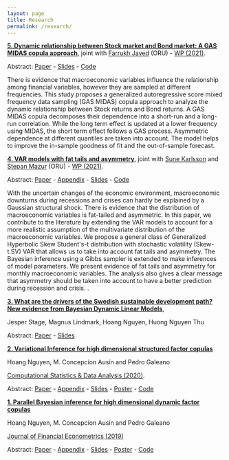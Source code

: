 ```yaml
---
layout: page
title: Research
permalink: /research/
---
```


**[5. Dynamic relationship between Stock market and Bond market: A GAS MIDAS copula approach]()**, joint with [Farrukh Javed](https://www.oru.se/english/employee/farrukh_javed) (ORU) - [WP (2021)]().

Abstract: [Paper]() - [Slides]() - [Code](https://github.com/hoanguc3m/GASCopula) 

There is evidence that macroeconomic variables influence the relationship among financial variables, however they are sampled at different frequencies. This study proposes a generalized autoregressive score mixed frequency data sampling (GAS MIDAS) copula approach to analyze the dynamic relationship between Stock returns and Bond returns. A GAS MIDAS copula decomposes their dependence into a short-run and a long-run correlation. While the long term effect is updated at a lower frequency using MIDAS, the short term effect follows a GAS process. Asymmetric dependence at different quantiles are taken into account. The model helps to improve the in-sample goodness of fit and the out-of-sample forecast.


**[4. VAR models with fat tails and asymmetry](https://hoanguc3m.github.io/Talk/03_fatbvars/WP5-20-01-2021.pdf)**, joint with [Sune Karlsson](https://www.oru.se/english/employee/sune_karlsson) and [Stepan Mazur](https://www.oru.se/english/employee/stepan_mazur) (ORU) - [WP (2021)](https://hoanguc3m.github.io/Talk/03_fatbvars/WP5-20-01-2021.pdf).

Abstract: [Paper](https://hoanguc3m.github.io/Talk/03_fatbvars/WP5-20-01-2021.pdf) -
[Appendix]() -
[Slides](https://hoanguc3m.github.io/Talk/03_fatbvars/WP5-slides-04-11-2020.pdf) -  [Code](https://github.com/hoanguc3m/fatBVARS) 

With the uncertain changes of the economic environment, macroeconomic downturns during recessions and crises can hardly be explained by a Gaussian structural shock. There is evidence that the distribution of macroeconomic variables is fat-tailed and asymmetric. 
In this paper, we contribute to the literature by extending the VAR models to account for a more realistic assumption of the multivariate distribution of the macroeconomic variables. We propose a general class of Generalized Hyperbolic Skew Student's-t distribution with stochastic volatility (Skew-t.SV) VAR that allows us to take into account fat tails and asymmetry. The Bayesian inference using a Gibbs sampler is extended to make inferences of model parameters. 
We present evidence of fat tails and asymmetry for monthly macroeconomic variables. The analysis also gives a clear message that asymmetry should be taken into account to have a better prediction during recession and crisis. .


**[3. What are the drivers of the Swedish sustainable development path? New evidence from Bayesian Dynamic Linear Models](https://hoanguc3m.github.io/Talk/00_sustaindev/20170308.pdf)**, 

Jesper Stage, Magnus Lindmark, Hoang Nguyen, Huong Nguyen Thu

Abstract: [Paper](https://hoanguc3m.github.io/Talk/00_sustaindev/20170308.pdf) - 
[Slides](https://hoanguc3m.github.io/Talk/00_sustaindev/slide20170623.pdf) 
<!---
According to my knowledge, we are the first who aim to find out the dynamic relationship between genuine savings (GS) and long term well-being represented by future consumptions (PVC). By extending the measure of GS to account for wider range of impacts on natural resource, human capital and technological progress, we  apply Bayesian approach to estimate Dynamic Linear Models (DLMs). We discover that there are increasing dependent trends with all explanatory GS variables and provide a new empirical evidence on the technological progress that underpin Swedish sustainable development.  The dynamic model also provides a trivial framework for testing the hypothesis that their relationship approach to one as the net investment term includes more types of capital. 
-->



**[2. Variational Inference for high dimensional structured factor copulas](https://hoanguc3m.github.io/Talk/02_vifcop/WP2-04-05-2020.pdf)**
 
Hoang Nguyen, M. Concepcíon Ausín and Pedro Galeano 
 
 [Computational Statistics & Data Analysis (2020)](https://www.sciencedirect.com/science/article/abs/pii/S0167947320301031).

Abstract: [Paper](https://hoanguc3m.github.io/Talk/02_vifcop/WP2-04-05-2020.pdf) -
[Appendix](https://hoanguc3m.github.io/Talk/02_vifcop/WP2_onlineAp.pdf) -
[Slides](https://hoanguc3m.github.io/Talk/02_vifcop/slides2.pdf) - 
[Poster](https://hoanguc3m.github.io/Talk/02_vifcop/poster2.pdf) - [Code](https://github.com/hoanguc3m/vifcopula) 
<!---
In this paper, we make two contributions to the literature of factor copula models. First, we employ a Variational Bayesian algorithm to make fast inference for multi-factor and structured factor copulas. Compared to the Markov chain Monte Carlo (MCMC) approach, the VI approximation is much faster and could handle a sizeable problem in a few seconds with high accuracy. Second, we derive an automated procedure to recover the dependence structure. By taking advantage of the posterior sample means, we inspect the initial assumption of bivariate copula functions and switch for a better one by minimizing Bayesian information criterion (BIC). The simulation in different context shows that the procedures of bivariate copula selection could be at least 80% accuracy compared to the true generated copula model.
-->



**[1. Parallel Bayesian inference for high dimensional dynamic factor copulas](https://hoanguc3m.github.io/Talk/01_Dyfacopula/WP1-31-10-2018.pdf)**

Hoang Nguyen, M. Concepcíon Ausín and Pedro Galeano 

[Journal of Financial Econometrics (2019)](https://doi.org/10.1093/jjfinec/nby032)

Abstract: [Paper](https://hoanguc3m.github.io/Talk/01_Dyfacopula/WP1-31-10-2018.pdf) -
[Appendix](https://hoanguc3m.github.io/Talk/01_Dyfacopula/WP1_onlineAp.pdf) -
[Slides](https://hoanguc3m.github.io/Talk/01_Dyfacopula/sevilla_pre.pdf) - 
[Poster](https://hoanguc3m.github.io/Talk/01_Dyfacopula/poster_ISBA.pdf) - [Code](https://github.com/hoanguc3m/FactorCopula) 
<!---
We propose a class of dynamic factor copulas for financial data where the dynamic correlation are modelled as generalized autoregressive score (GAS) processes. The model could account for the asymmetric dependence in extreme events. We implement an parallel algorithm to estimate the different pamameters of the factor copula models. An empirical example is illustrated for the stock price of 140 companies listed in S&P500. 
-->






 

